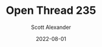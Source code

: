 ---
layout: podcast
title: "Open Thread 235"
author: Scott Alexander
description: https://astralcodexten.substack.com/p/open-thread-235
date: 2022-08-01
length: 396195
duration: 99
guid: open-thread-235
---